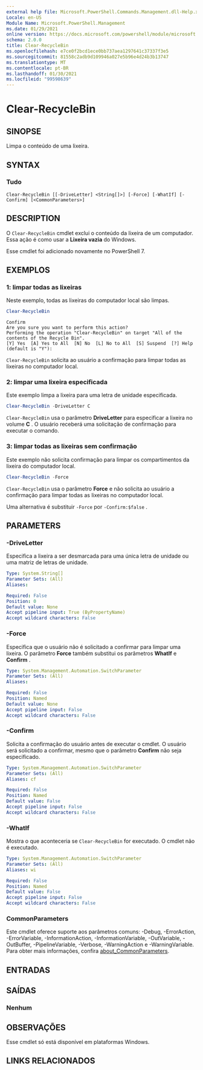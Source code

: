 ```yaml
---
external help file: Microsoft.PowerShell.Commands.Management.dll-Help.xml
Locale: en-US
Module Name: Microsoft.PowerShell.Management
ms.date: 01/29/2021
online version: https://docs.microsoft.com/powershell/module/microsoft.powershell.management/clear-recyclebin?view=powershell-7.2&WT.mc_id=ps-gethelp
schema: 2.0.0
title: Clear-RecycleBin
ms.openlocfilehash: e7ce0f2bcd1ece0bb737aea1297641c37337f3e5
ms.sourcegitcommit: 81558c2adb9d109946a027e5b96e4d24b3b13747
ms.translationtype: MT
ms.contentlocale: pt-BR
ms.lasthandoff: 01/30/2021
ms.locfileid: "99598639"
---
```

# Clear-RecycleBin

## SINOPSE
Limpa o conteúdo de uma lixeira.

## SYNTAX

### Tudo

```
Clear-RecycleBin [[-DriveLetter] <String[]>] [-Force] [-WhatIf] [-Confirm] [<CommonParameters>]
```

## DESCRIPTION

O `Clear-RecycleBin` cmdlet exclui o conteúdo da lixeira de um computador. Essa ação é como usar a **Lixeira vazia** do Windows.

Esse cmdlet foi adicionado novamente no PowerShell 7.

## EXEMPLOS

### 1: limpar todas as lixeiras

Neste exemplo, todas as lixeiras do computador local são limpas.

```powershell
Clear-RecycleBin
```

```Output
Confirm
Are you sure you want to perform this action?
Performing the operation "Clear-RecycleBin" on target "All of the contents of the Recycle Bin".
[Y] Yes  [A] Yes to All  [N] No  [L] No to All  [S] Suspend  [?] Help (default is "Y"):
```

`Clear-RecycleBin` solicita ao usuário a confirmação para limpar todas as lixeiras no computador local.

### 2: limpar uma lixeira especificada

Este exemplo limpa a lixeira para uma letra de unidade especificada.

```powershell
Clear-RecycleBin -DriveLetter C
```

`Clear-RecycleBin` usa o parâmetro **DriveLetter** para especificar a lixeira no volume **C** . O usuário receberá uma solicitação de confirmação para executar o comando.

### 3: limpar todas as lixeiras sem confirmação

Este exemplo não solicita confirmação para limpar os compartimentos da lixeira do computador local.

```powershell
Clear-RecycleBin -Force
```

`Clear-RecycleBin` usa o parâmetro **Force** e não solicita ao usuário a confirmação para limpar todas as lixeiras no computador local.

Uma alternativa é substituir `-Force` por `-Confirm:$false` .

## PARAMETERS

### -DriveLetter

Especifica a lixeira a ser desmarcada para uma única letra de unidade ou uma matriz de letras de unidade.

```yaml
Type: System.String[]
Parameter Sets: (All)
Aliases:

Required: False
Position: 0
Default value: None
Accept pipeline input: True (ByPropertyName)
Accept wildcard characters: False
```

### -Force

Especifica que o usuário não é solicitado a confirmar para limpar uma lixeira. O parâmetro **Force** também substitui os parâmetros **WhatIf** e **Confirm** .

```yaml
Type: System.Management.Automation.SwitchParameter
Parameter Sets: (All)
Aliases:

Required: False
Position: Named
Default value: None
Accept pipeline input: False
Accept wildcard characters: False
```

### -Confirm

Solicita a confirmação do usuário antes de executar o cmdlet. O usuário será solicitado a confirmar, mesmo que o parâmetro **Confirm** não seja especificado.

```yaml
Type: System.Management.Automation.SwitchParameter
Parameter Sets: (All)
Aliases: cf

Required: False
Position: Named
Default value: False
Accept pipeline input: False
Accept wildcard characters: False
```

### -WhatIf

Mostra o que aconteceria se `Clear-RecycleBin` for executado. O cmdlet não é executado.

```yaml
Type: System.Management.Automation.SwitchParameter
Parameter Sets: (All)
Aliases: wi

Required: False
Position: Named
Default value: False
Accept pipeline input: False
Accept wildcard characters: False
```

### CommonParameters

Este cmdlet oferece suporte aos parâmetros comuns: -Debug, -ErrorAction, -ErrorVariable, -InformationAction, -InformationVariable, -OutVariable, -OutBuffer, -PipelineVariable, -Verbose, -WarningAction e -WarningVariable. Para obter mais informações, confira [about_CommonParameters](https://go.microsoft.com/fwlink/?LinkID=113216).

## ENTRADAS

## SAÍDAS

### Nenhum

## OBSERVAÇÕES

Esse cmdlet só está disponível em plataformas Windows.

## LINKS RELACIONADOS
